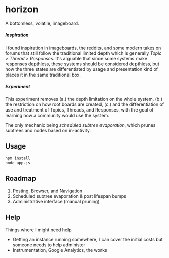 horizon
=======

A bottomless, volatile, imageboard.

##### Inspiration
I found inspiration in imageboards, the reddits, and some modern takes on forums that still follow the traditional limited depth which is generally _Topic > Thread > Responses_. It's arguable that since some systems make responses depthless, these systems should be considered depthless, but how the three states are differentiated by usage and presentation kind of places it in the same traditional box.

##### Experiment
This experiment removes (a.) the depth limitation on the whole system, (b.) the restriction on how root boards are created, (c.) and the differentiation of use and treatment of Topics, Threads, and Responses, with the goal of learning how a community would use the system.

The only mechanic being _scheduled subtree evaporation_, which prunes subtrees and nodes based on in-activity.


## Usage

```sh
npm install
node app.js
```

## Roadmap

1. Posting, Browser, and Navigation
2. Scheduled subtree evaporation & post lifespan bumps
3. Administrative interface (manual pruning)


## Help

Things where I might need help

- Getting an instance running somewhere, I can cover the initial costs but someone needs to help administer
- Instrumentation, Google Analytics, the works
